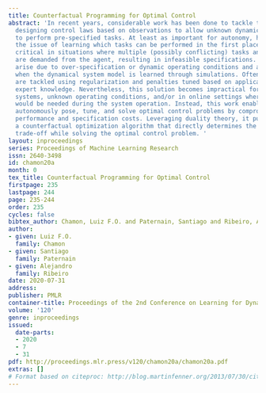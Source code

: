 ```yaml
---
title: Counterfactual Programming for Optimal Control
abstract: 'In recent years, considerable work has been done to tackle the issue of
  designing control laws based on observations to allow unknown dynamical systems
  to perform pre-specified tasks. At least as important for autonomy, however, is
  the issue of learning which tasks can be performed in the first place. This is particularly
  critical in situations where multiple (possibly conflicting) tasks and requirements
  are demanded from the agent, resulting in infeasible specifications. Such situations
  arise due to over-specification or dynamic operating conditions and are only aggravated
  when the dynamical system model is learned through simulations. Often, these issues
  are tackled using regularization and penalties tuned based on application-specific
  expert knowledge. Nevertheless, this solution becomes impractical for large-scale
  systems, unknown operating conditions, and/or in online settings where expert input
  would be needed during the system operation. Instead, this work enables agents to
  autonomously pose, tune, and solve optimal control problems by compromising between
  performance and specification costs. Leveraging duality theory, it puts forward
  a counterfactual optimization algorithm that directly determines the specification
  trade-off while solving the optimal control problem. '
layout: inproceedings
series: Proceedings of Machine Learning Research
issn: 2640-3498
id: chamon20a
month: 0
tex_title: Counterfactual Programming for Optimal Control
firstpage: 235
lastpage: 244
page: 235-244
order: 235
cycles: false
bibtex_author: Chamon, Luiz F.O. and Paternain, Santiago and Ribeiro, Alejandro
author:
- given: Luiz F.O.
  family: Chamon
- given: Santiago
  family: Paternain
- given: Alejandro
  family: Ribeiro
date: 2020-07-31
address: 
publisher: PMLR
container-title: Proceedings of the 2nd Conference on Learning for Dynamics and Control
volume: '120'
genre: inproceedings
issued:
  date-parts:
  - 2020
  - 7
  - 31
pdf: http://proceedings.mlr.press/v120/chamon20a/chamon20a.pdf
extras: []
# Format based on citeproc: http://blog.martinfenner.org/2013/07/30/citeproc-yaml-for-bibliographies/
---
```

